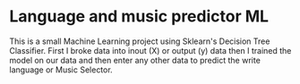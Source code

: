 # Language and music predictor ML
This is a small Machine Learning project using Sklearn's Decision Tree Classifier.
First I broke data into inout (X) or output (y) data then I trained the model on our data and then enter any other data to predict the write language or Music Selector.
